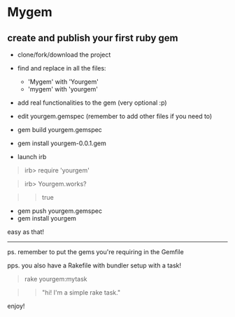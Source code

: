 # Mygem
## create and publish your first ruby gem


* clone/fork/download the project
* find and replace in all the files:
  * 'Mygem' with 'Yourgem' 
  * 'mygem' with 'yourgem'
* add real functionalities to the gem (very optional :p)
* edit yourgem.gemspec (remember to add other files if you need to)
* gem build yourgem.gemspec
* gem install yourgem-0.0.1.gem

* launch irb

>irb> require 'yourgem'

> irb> Yourgem.works? 

> > true

* gem push yourgem.gemspec
* gem install yourgem

easy as that!

---

ps. remember to put the gems you're requiring in the Gemfile

pps. you also have a Rakefile with bundler setup with a task!

> rake yourgem:mytask

> > "hi! I'm a simple rake task."

enjoy!